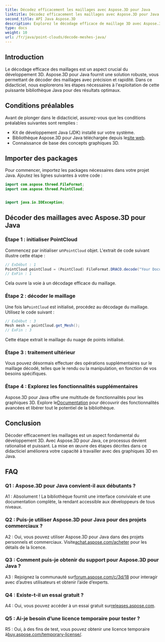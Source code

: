 ```yaml
---
title: Décodez efficacement les maillages avec Aspose.3D pour Java
linktitle: Décodez efficacement les maillages avec Aspose.3D pour Java
second_title: API Java Aspose.3D
description: Explorez le décodage efficace de maillage 3D avec Aspose.3D pour Java. Tutoriel étape par étape pour les développeurs.
type: docs
weight: 10
url: /fr/java/point-clouds/decode-meshes-java/
---
```

## Introduction

Le décodage efficace des maillages est un aspect crucial du développement 3D. Aspose.3D pour Java fournit une solution robuste, vous permettant de décoder des maillages avec précision et rapidité. Dans ce didacticiel, nous explorerons les étapes nécessaires à l'exploitation de cette puissante bibliothèque Java pour des résultats optimaux.

## Conditions préalables

Avant de plonger dans le didacticiel, assurez-vous que les conditions préalables suivantes sont remplies :

- Kit de développement Java (JDK) installé sur votre système.
-  Bibliothèque Aspose.3D pour Java téléchargée depuis le[site web](https://releases.aspose.com/3d/java/).
- Connaissance de base des concepts graphiques 3D.

## Importer des packages

Pour commencer, importez les packages nécessaires dans votre projet Java. Ajoutez les lignes suivantes à votre code :

```java
import com.aspose.threed.FileFormat;
import com.aspose.threed.PointCloud;


import java.io.IOException;
```

## Décoder des maillages avec Aspose.3D pour Java

### Étape 1 : initialiser PointCloud

 Commencez par initialiser un`PointCloud` objet. L'extrait de code suivant illustre cette étape :

```java
// ExDébut : 1
PointCloud pointCloud = (PointCloud) FileFormat.DRACO.decode("Your Document Directory" + "point_cloud_no_qp.drc");
// ExFin : 1
```

Cela ouvre la voie à un décodage efficace du maillage.

### Étape 2 : décoder le maillage

 Une fois la`PointCloud` est initialisé, procédez au décodage du maillage. Utilisez le code suivant :

```java
// ExDébut : 3
Mesh mesh = pointCloud.get_Mesh();
// ExFin : 3
```

Cette étape extrait le maillage du nuage de points initialisé.

### Étape 3 : traitement ultérieur

Vous pouvez désormais effectuer des opérations supplémentaires sur le maillage décodé, telles que le rendu ou la manipulation, en fonction de vos besoins spécifiques.

### Étape 4 : Explorez les fonctionnalités supplémentaires

 Aspose.3D pour Java offre une multitude de fonctionnalités pour les graphiques 3D. Explore le[Documentation](https://reference.aspose.com/3d/java/) pour découvrir des fonctionnalités avancées et libérer tout le potentiel de la bibliothèque.

## Conclusion

Décoder efficacement les maillages est un aspect fondamental du développement 3D. Avec Aspose.3D pour Java, ce processus devient rationalisé et puissant. La mise en œuvre des étapes décrites dans ce didacticiel améliorera votre capacité à travailler avec des graphiques 3D en Java.

## FAQ

### Q1 : Aspose.3D pour Java convient-il aux débutants ?

A1 : Absolument ! La bibliothèque fournit une interface conviviale et une documentation complète, la rendant accessible aux développeurs de tous niveaux.

### Q2 : Puis-je utiliser Aspose.3D pour Java pour des projets commerciaux ?

 A2 : Oui, vous pouvez utiliser Aspose.3D pour Java dans des projets personnels et commerciaux. Visite[achat.aspose.com/acheter](https://purchase.aspose.com/buy) pour les détails de la licence.

### Q3 : Comment puis-je obtenir du support pour Aspose.3D pour Java ?

 A3 : Rejoignez la communauté sur[forum.aspose.com/c/3d/18](https://forum.aspose.com/c/3d/18) pour interagir avec d’autres utilisateurs et obtenir l’aide d’experts.

### Q4 : Existe-t-il un essai gratuit ?

 A4 : Oui, vous pouvez accéder à un essai gratuit sur[releases.aspose.com](https://releases.aspose.com/).

### Q5 : Ai-je besoin d’une licence temporaire pour tester ?

 R5 : Oui, à des fins de test, vous pouvez obtenir une licence temporaire à[buy.aspose.com/temporary-license/](https://purchase.aspose.com/temporary-license/).
